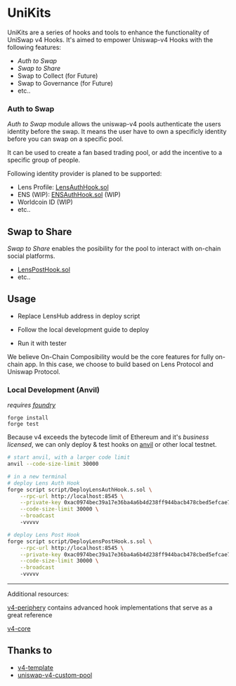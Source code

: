 # UniKits

UniKits are a series of hooks and tools to enhance the functionality of UniSwap v4 Hooks. It's aimed to empower Uniswap-v4 Hooks with the following features:

* *Auth to Swap*
* *Swap to Share*
* Swap to Collect (for Future)
* Swap to Governance (for Future)
* etc..

### Auth to Swap

*Auth to Swap* module allows the uniswap-v4 pools authenticate the users identity before the swap. It means the user have to own a specificly identity before you can swap on a specific pool.

It can be used to create a fan based trading pool, or add the incentive to a specific group of people.

Following identity provider is planed to be supported:

* Lens Profile: [LensAuthHook.sol](./src/LensAuthHook.sol)
* ENS (WIP): [ENSAuthHook.sol](./src/ENSAuthHook.sol) (WIP)
* Worldcoin ID (WIP)
* etc..

## Swap to Share

*Swap to Share* enables the posibility for the pool to interact with on-chain social platforms.

* [LensPostHook.sol](./src/LensPostHook.sol)
* etc..

## Usage

* Replace LensHub address in deploy script

* Follow the local development guide to deploy

* Run it with tester

We believe On-Chain Composibility would be the core features for fully on-chain app. In this case, we choose to build based on Lens Protocol and Uniswap Protocol.

### Local Development (Anvil)

*requires [foundry](https://book.getfoundry.sh)*

```
forge install
forge test
```

Because v4 exceeds the bytecode limit of Ethereum and it's *business licensed*, we can only deploy & test hooks on [anvil](https://book.getfoundry.sh/anvil/) or other local testnet.

```bash
# start anvil, with a larger code limit
anvil --code-size-limit 30000

# in a new terminal
# deploy Lens Auth Hook
forge script script/DeployLensAuthHook.s.sol \
    --rpc-url http://localhost:8545 \
    --private-key 0xac0974bec39a17e36ba4a6b4d238ff944bacb478cbed5efcae784d7bf4f2ff80 \
    --code-size-limit 30000 \
    --broadcast
    -vvvvv

# deploy Lens Post Hook
forge script script/DeployLensPostHook.s.sol \
    --rpc-url http://localhost:8545 \
    --private-key 0xac0974bec39a17e36ba4a6b4d238ff944bacb478cbed5efcae784d7bf4f2ff80 \
    --code-size-limit 30000 \
    --broadcast
    -vvvvv

```

---

Additional resources:

[v4-periphery](https://github.com/uniswap/v4-periphery) contains advanced hook implementations that serve as a great reference

[v4-core](https://github.com/uniswap/v4-core)

## Thanks to

* [v4-template](https://github.com/saucepoint/v4-template)
* [uniswap-v4-custom-pool](uniswap-v4-custom-pool)
